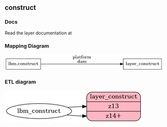## construct

### Docs
Read the layer documentation at 

### Mapping Diagram
![Mapping diagram for construct](mapping_diagram.png?raw=true)

### ETL diagram
![ETL diagram for construct](etl_diagram.png?raw=true)
